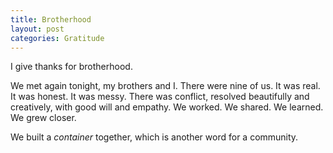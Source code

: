 ```yaml
---
title: Brotherhood
layout: post
categories: Gratitude
---
```


I give thanks for brotherhood.

We met again tonight, my brothers and I. There were nine of us. It was real. It was honest. It was messy. There was conflict, resolved beautifully and creatively, with good will and empathy. We worked. We shared. We learned. We grew closer.

We built a _container_ together, which is another word for a community.

